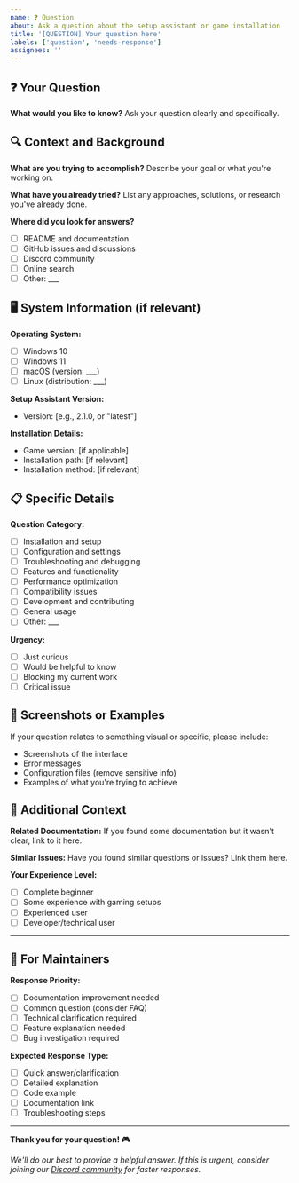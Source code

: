 ```yaml
---
name: ❓ Question
about: Ask a question about the setup assistant or game installation
title: '[QUESTION] Your question here'
labels: ['question', 'needs-response']
assignees: ''
---
```


## ❓ Your Question

**What would you like to know?**
Ask your question clearly and specifically.

## 🔍 Context and Background

**What are you trying to accomplish?**
Describe your goal or what you're working on.

**What have you already tried?**
List any approaches, solutions, or research you've already done.

**Where did you look for answers?**
- [ ] README and documentation
- [ ] GitHub issues and discussions
- [ ] Discord community
- [ ] Online search
- [ ] Other: ___

## 🖥️ System Information (if relevant)

**Operating System:**
- [ ] Windows 10
- [ ] Windows 11
- [ ] macOS (version: ___)
- [ ] Linux (distribution: ___)

**Setup Assistant Version:**
- Version: [e.g., 2.1.0, or "latest"]

**Installation Details:**
- Game version: [if applicable]
- Installation path: [if relevant]
- Installation method: [if relevant]

## 📋 Specific Details

**Question Category:**
- [ ] Installation and setup
- [ ] Configuration and settings
- [ ] Troubleshooting and debugging
- [ ] Features and functionality
- [ ] Performance optimization
- [ ] Compatibility issues
- [ ] Development and contributing
- [ ] General usage
- [ ] Other: ___

**Urgency:**
- [ ] Just curious
- [ ] Would be helpful to know
- [ ] Blocking my current work
- [ ] Critical issue

## 📸 Screenshots or Examples

If your question relates to something visual or specific, please include:
- Screenshots of the interface
- Error messages
- Configuration files (remove sensitive info)
- Examples of what you're trying to achieve

## 🤔 Additional Context

**Related Documentation:**
If you found some documentation but it wasn't clear, link to it here.

**Similar Issues:**
Have you found similar questions or issues? Link them here.

**Your Experience Level:**
- [ ] Complete beginner
- [ ] Some experience with gaming setups
- [ ] Experienced user
- [ ] Developer/technical user

---

## 🔄 For Maintainers

**Response Priority:**
- [ ] Documentation improvement needed
- [ ] Common question (consider FAQ)
- [ ] Technical clarification required
- [ ] Feature explanation needed
- [ ] Bug investigation required

**Expected Response Type:**
- [ ] Quick answer/clarification
- [ ] Detailed explanation
- [ ] Code example
- [ ] Documentation link
- [ ] Troubleshooting steps

---

**Thank you for your question! 🎮**

*We'll do our best to provide a helpful answer. If this is urgent, consider joining our [Discord community](https://discord.gg/dragon-infinite-wealth) for faster responses.* 